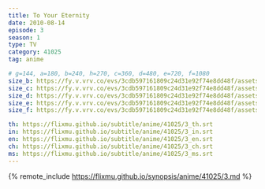 ```yaml
---
title: To Your Eternity
date: 2010-08-14
episode: 3
season: 1
type: TV
category: 41025
tag: anime

# g=144, a=180, b=240, h=270, c=360, d=480, e=720, f=1080
size_b: https://fy.v.vrv.co/evs/3cdb597161809c24d31e92f74e8dd48f/assets/4aaf2a260d9e322a2c9d3a592c051575_4037484.mp4
size_c: https://fy.v.vrv.co/evs/3cdb597161809c24d31e92f74e8dd48f/assets/4aaf2a260d9e322a2c9d3a592c051575_4037483.mp4
size_d: https://fy.v.vrv.co/evs/3cdb597161809c24d31e92f74e8dd48f/assets/4aaf2a260d9e322a2c9d3a592c051575_4037485.mp4
size_e: https://fy.v.vrv.co/evs/3cdb597161809c24d31e92f74e8dd48f/assets/4aaf2a260d9e322a2c9d3a592c051575_4037486.mp4
size_f: https://fy.v.vrv.co/evs/3cdb597161809c24d31e92f74e8dd48f/assets/4aaf2a260d9e322a2c9d3a592c051575_4037487.mp4

th: https://flixmu.github.io/subtitle/anime/41025/3_th.srt
in: https://flixmu.github.io/subtitle/anime/41025/3_in.srt
en: https://flixmu.github.io/subtitle/anime/41025/3_en.srt
ch: https://flixmu.github.io/subtitle/anime/41025/3_ch.srt
ms: https://flixmu.github.io/subtitle/anime/41025/3_ms.srt
---
```

{% remote_include https://flixmu.github.io/synopsis/anime/41025/3.md %}
